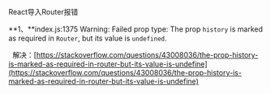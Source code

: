 React导入Router报错

**1、**index.js:1375 Warning: Failed prop type: The prop `history` is marked as required in `Router`, but its value is `undefined`.

&nbsp;&nbsp;解决：[https://stackoverflow.com/questions/43008036/the-prop-history-is-marked-as-required-in-router-but-its-value-is-undefine](https://stackoverflow.com/questions/43008036/the-prop-history-is-marked-as-required-in-router-but-its-value-is-undefine)
